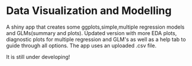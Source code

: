 Data Visualization and Modelling
=======
A shiny app that creates some ggplots,simple,multiple regression models and GLMs(summary and plots).
Updated version with more EDA plots, diagnostic plots for multiple regression and GLM's as well as a help tab to guide through all options.
The app uses an uploaded .csv file.

It is still under developing! 
